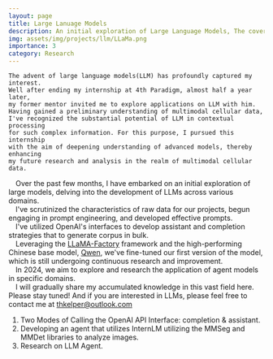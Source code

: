 ```yaml
---
layout: page
title: Large Lanuage Models
description: An initial exploration of Large Language Models, The cover image was created by DALL·E
img: assets/img/projects/llm/LLaMa.png
importance: 3
category: Research 
---
```

    The advent of large language models(LLM) has profoundly captured my interest. 
    Well after ending my internship at 4th Paradigm, almost half a year later, 
    my former mentor invited me to explore applications on LLM with him. 
    Having gained a preliminary understanding of multimodal cellular data, 
    I've recognized the substantial potential of LLM in contextual processing 
    for such complex information. For this purpose, I pursued this internship 
    with the aim of deepening understanding of advanced models, thereby enhancing 
    my future research and analysis in the realm of multimodal cellular data. 


&emsp;Over the past few months, I have embarked on an initial exploration of large models, delving into the development of LLMs across various domains.
 <br />&emsp;I've scrutinized the characteristics of raw data for our projects, begun engaging in prompt engineering, and developed effective prompts.
 <br />&emsp;I've utilized OpenAI's interfaces to develop assistant and completion strategies that to generate corpus in bulk. 
 <br />&emsp;Leveraging the [LLaMA-Factory](https://github.com/hiyouga/LLaMA-Factory) framework and the high-performing Chinese base model, [Qwen](https://tongyi.aliyun.com/), we've fine-tuned our first version of the model, which is still undergoing continuous research and improvement. 
 <br />&emsp;In 2024, we aim to explore and research the application of agent models in specific domains.
 <br />&emsp;I will gradually share my accumulated knowledge in this vast field here. Please stay tuned! And if you are interested in LLMs, please feel free to contact me at thkelper@outlook.com

1. Two Modes of Calling the OpenAI API Interface: completion & assistant.
2. Developing an agent that utilizes InternLM utilizing the MMSeg and MMDet libraries to analyze images.
3. Research on LLM Agent.